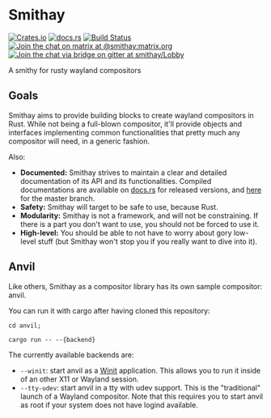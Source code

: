 # Smithay

[![Crates.io](https://img.shields.io/crates/v/smithay.svg)](https://crates.io/crates/smithay)
[![docs.rs](https://docs.rs/smithay/badge.svg)](https://docs.rs/smithay)
[![Build Status](https://github.com/Smithay/smithay/workflows/Continuous%20Integration/badge.svg)](https://github.com/Smithay/smithay/actions)
[![Join the chat on matrix at @smithay:matrix.org](matrix_badge.svg)](https://matrix.to/#/#smithay:matrix.org)
[![Join the chat via bridge on gitter at smithay/Lobby ](https://badges.gitter.im/smithay/Lobby.svg)](https://gitter.im/smithay/Lobby?utm_source=badge&utm_medium=badge&utm_campaign=pr-badge&utm_content=badge)

A smithy for rusty wayland compositors

## Goals

Smithay aims to provide building blocks to create wayland compositors in Rust. While not
being a full-blown compositor, it'll provide objects and interfaces implementing common
functionalities that pretty much any compositor will need, in a generic fashion.

Also:

- **Documented:** Smithay strives to maintain a clear and detailed documentation of its API and its
  functionalities. Compiled documentations are available on [docs.rs](https://docs.rs/smithay) for released
  versions, and [here](https://smithay.github.io/smithay) for the master branch.
- **Safety:** Smithay will target to be safe to use, because Rust.
- **Modularity:** Smithay is not a framework, and will not be constraining. If there is a
  part you don't want to use, you should not be forced to use it.
- **High-level:** You should be able to not have to worry about gory low-level stuff (but 
  Smithay won't stop you if you really want to dive into it).

## Anvil

Like others, Smithay as a compositor library has its own sample compositor: anvil.

You can run it with cargo after having cloned this repository:

```
cd anvil;

cargo run -- --{backend}
```

The currently available backends are:

- `--winit`: start anvil as a [Winit](https://github.com/tomaka/winit) application. This allows you to run it
  inside of an other X11 or Wayland session.
- `--tty-udev`: start anvil in a tty with udev support. This is the "traditional" launch of a Wayland
  compositor. Note that this requires you to start anvil as root if your system does not have logind
  available.
